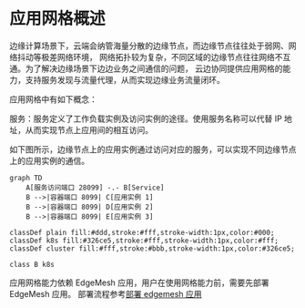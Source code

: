 # 应用网格概述

边缘计算场景下，云端会纳管海量分散的边缘节点，而边缘节点往往处于弱网、网络抖动等极差网络环境，
网络拓扑较为复杂，不同区域的边缘节点往往网络不互通。为了解决边缘场景下边边业务之间通信的问题，
云边协同提供应用网格的能力，支持服务发现与流量代理，从而实现边缘业务流量闭环。

应用网格中有如下概念：

服务：服务定义了工作负载实例及访问实例的途径。使用服务名称可以代替 IP 地址，从而实现节点上应用间的相互访问。

如下图所示，边缘节点上的应用实例通过访问对应的服务，可以实现不同边缘节点上的应用实例的通信。

```mermaid
graph TD
    A[服务访问端口 28099] -.- B[Service]
    B -->|容器端口 8099| C[应用实例 1]
    B -->|容器端口 8099| D[应用实例 2]
    B -->|容器端口 8099| E[应用实例 3]

classDef plain fill:#ddd,stroke:#fff,stroke-width:1px,color:#000;
classDef k8s fill:#326ce5,stroke:#fff,stroke-width:1px,color:#fff;
classDef cluster fill:#fff,stroke:#bbb,stroke-width:1px,color:#326ce5;

class B k8s
```

应用网格能力依赖 EdgeMesh 应用，用户在使用网格能力前，需要先部署 EdgeMesh 应用。
部署流程参考[部署 edgemesh 应用](./deploy-edgemesh.md)